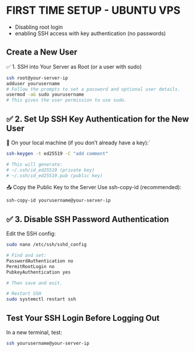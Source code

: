 # FIRST TIME SETUP - UBUNTU VPS

- Disabling root login 
- enabling SSH access with key authentication (no passwords) 

## Create a New User
✅ 1. SSH into Your Server as Root (or a user with sudo)
```bash
ssh root@your-server-ip
adduser yourusername
# Follow the prompts to set a password and optional user details.
usermod -aG sudo yourusername
# This gives the user permission to use sudo.
```

## ✅ 2. Set Up SSH Key Authentication for the New User
🔑 On your local machine (if you don’t already have a key):`
```bash
ssh-keygen -t ed25519 -C "add comment"

# This will generate:
# ~/.ssh/id_ed25519 (private key)
# ~/.ssh/id_ed25519.pub (public key)
```

📤 Copy the Public Key to the Server
Use ssh-copy-id (recommended):

```bash
ssh-copy-id yourusername@your-server-ip
```


## ✅ 3. Disable SSH Password Authentication
Edit the SSH config:

```bash
sudo nano /etc/ssh/sshd_config

# Find and set:
PasswordAuthentication no
PermitRootLogin no
PubkeyAuthentication yes

# Then save and exit.

# Restart SSH
sudo systemctl restart ssh

```


## Test Your SSH Login Before Logging Out
In a new terminal, test:

```bash
ssh yourusername@your-server-ip
```